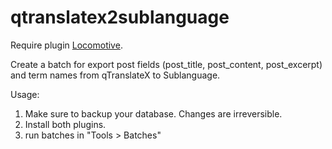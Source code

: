 # qtranslatex2sublanguage

Require plugin [Locomotive](https://github.com/reaktivstudios/locomotive).

Create a batch for export post fields (post_title, post_content, post_excerpt) and term names from qTranslateX to Sublanguage.

Usage:
1. Make sure to backup your database. Changes are irreversible.
2. Install both plugins.
3. run batches in "Tools > Batches"
